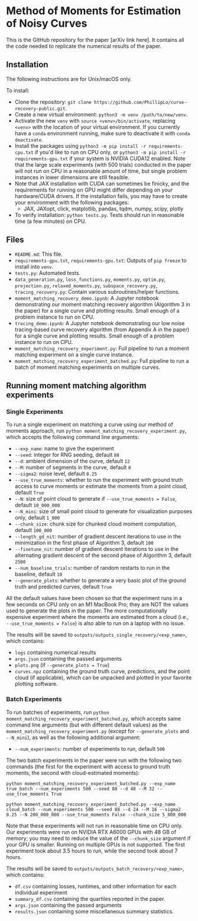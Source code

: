 # Method of Moments for Estimation of Noisy Curves

This is the GitHub repository for the paper [arXiv link here]. It contains all the code needed to replicate the numerical results of the paper. 

## Installation

The following instructions are for Unix/macOS only.

To install:
* Clone the repository: `git clone https://github.com/PhillipLo/curve-recovery-public.git`.
* Create a new virtual environment: `python3 -m venv /path/to/new/venv`.
* Activate the new `venv` with `source <venv>/bin/activate`, replacing `<venv>` with the location of your virtual environment. If you currently have a `conda` environment running, make sure to deactivate it with `conda deactivate`.
* Install the packages using `python3 -m pip install -r requirements-cpu.txt` if you'd like to run on CPU only, or `python3 -m pip install -r requirements-gpu.txt` if your system is NVIDIA CUDA12 enabled. Note that the large scale experiments (with 500 trials) conducted in the paper will not run on CPU in a reasonable amount of time, but single problem instances in lower dimensions are still feasible. 
* Note that JAX installation with CUDA can sometimes be finicky, and the requirements for running on GPU might differ depending on your hardware/CUDA drivers. If the installation fails, you may have to create your environment with the following packages:
  - JAX, JAXopt, click, matplotlib, pandas, tqdm, numpy, scipy, plotly
* To verify installation: `python tests.py`. Tests should run in reasonable time (a few minutes) on CPU.

## Files
* `README.md`: This file.
* `requirements-gpu.txt`, `requirements-gpu.txt`: Outputs of `pip freeze` to install into `venv`.
* `tests.py`: Automated tests.
* `data_generation.py`, `loss_functions.py`, `moments.py`, `optim.py`, `projection.py`, `relaxed_moments.py`, `subspace_recovery.py`, `tracing_recovery.py`: Contain various subroutines/helper functions.
* `moment_matching_recovery_demo.ipynb`: A Jupyter notebook demonstrating our moment matching recovery algorithm (Algorithm 3 in the paper) for a single curve and plotting results. Small enough of a problem instance to run on CPU.
* `tracing_demo.ipynb`: A Jupyter notebook demonstrating our low noise tracing-based curve recovery algorithm (from Appendix A in the paper) for a single curve and plotting results. Small enough of a problem instance to run on CPU.
* `moment_matching_recovery_experiment.py`: Full pipeline to run a moment matching experiment on a single curve instance.
* `moment_matching_recovery_experiment_batched.py`: Full pipeline to run a batch of moment matching experiments on multiple curves.

## Running moment matching algorithm experiments

### Single Experiments

To run a single experiment on matching a curve using our method of moments approach, run `python moment_matching_recovery_experiment.py`, which accepts the following command line arguments:
* `--exp_name`: name to give the experiment
* `--seed`: integer for RNG seeding, default `88`
* `--d`: ambient dimension of the curve, default `12`
* `--M`: number of segments in the curve, default `8`
* `--sigma2`: noise level, default `0.25`
* `--use_true_moments`: whether to run the experiment with ground truth access to curve moments or estimate the moments from a point cloud, default `True`
* `--N`: size of point cloud to generate if `--use_true_moments = False`, default `10_000_000`
* `--N_mini`: size of small point cloud to generate for visualization purposes only, default `1_000`
* `--chunk_size`: chunk size for chunked cloud moment computation, default `100_000`
* `--length_gd_nit`: number of gradient descent iterations to use in the minimization in the first phase of Algorithm 3, default `100`
* `--finetune_nit`: number of gradient descent iterations to use in the alternating gradient descent of the second phase of Algorithm 3, default `2500`
* `--num_baseline_trials`: number of random restarts to run in the baseline, default `10`
* `--generate_plots`: whether to generate a very basic plot of the ground truth and predicted curves, default `True`

All the default values have been chosen so that the experiment runs in a few seconds on CPU only on an M1 MacBook Pro; they are NOT the values used to generate the plots in the paper. The more computationally expensive experiment where the moments are estimated from a cloud (i.e., `--use_true_moments = False`) is also able to run on a laptop with no issue.

The results will be saved to `outputs/outputs_single_recovery/<exp_name>`, which contains:
  * `logs` containing numerical results
  * `args.json` containing the passed arguments
  * `plots.png` (if `--generate_plots = True`)
  * `curves.npz` containing the ground truth curve, predictions, and the point cloud (if applicable), which can be unpacked and plotted in your favorite plotting software.

### Batch Experiments

To run batches of experiments, run `python moment_matching_recovery_experiment_batched.py`, which accepts same command line arguments (but with different default values) as the `moment_matching_recovery_experiment.py` (except for `--generate_plots` and `--N_mini`), as well as the following additional argument:
* `--num_experiments`: number of experiments to run, default `500`

The two batch experiments in the paper were run with the following two commands (the first for the experiment with access to ground truth moments, the second with cloud-estimated moments):
```
python moment_matching_recovery_experiment_batched.py --exp_name true_batch --num_experiments 500 --seed 88 --d 48 --M 32 --use_true_moments True

python moment_matching_recovery_experiment_batched.py --exp_name cloud_batch --num_experiments 500 --seed 88 --d 24 --M 16 --sigma2 0.25 --N 200_000_000 --use_true_moments False --chunk_size 5_000_000
```
Note that these experiments will not run in reasonable time on CPU only. Our experiments were run on NVIDIA RTX A6000 GPUs with 48 GB of memory; you may need to reduce the value of the `--chunk_size` argument if your GPU is smaller. Running on multiple GPUs is not supported. The first experiment took about 3.5 hours to run, while the second took about 7 hours.

The results will be saved to `outputs/outputs_batch_recovery/<exp_name>`, which contains: 
  * `df.csv` containing losses, runtimes, and other information for each individual experiment
  * `summary_df.csv` containing the quartiles reported in the paper.
  * `args.json` containing the passed arguments
  * `results.json` containing some miscellaneous summary statistics.
    
